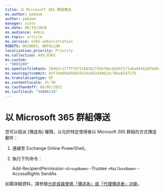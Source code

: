 ```yaml
---
title: 以 Microsoft 365 群組傳送
ms.author: pebaum
author: pebaum
manager: scotv
ms.date: 08/19/2020
ms.audience: Admin
ms.topic: article
ms.service: o365-administration
ROBOTS: NOINDEX, NOFOLLOW
localization_priority: Priority
ms.collection: Adm_O365
ms.custom:
- "9003200"
ms.openlocfilehash: 204b2c1777f76f11663b2735b784cbb56f1f1aba891628fb46ef37b501c9ff85
ms.sourcegitcommit: b5f7da89a650d2915dc652449623c78be6247175
ms.translationtype: HT
ms.contentlocale: zh-TW
ms.lasthandoff: 08/05/2021
ms.locfileid: "54086119"
---
```

# <a name="send-as-microsoft-365-group"></a>以 Microsoft 365 群組傳送

您可以指派 [傳送為] 權限，以允許特定使用者以 Microsoft 365 群組的方式傳送郵件：  

1. 連線至 Exchange Online PowerShell。  

2. 執行下列命令：  

    Add-RecipientPermission `<GroupName>` -Trustee `<MailboxName>` -AccessRights SendAs

如需詳細資料，請參閱[允許成員使用「傳送為」或「代理傳送者」功能](https://docs.microsoft.com/microsoft-365/admin/create-groups/allow-members-to-send-as-or-send-on-behalf-of-group?view=o365-worldwide)。